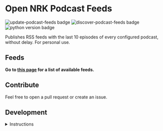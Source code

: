 # Open NRK Podcast Feeds
![update-podcast-feeds badge](https://github.com/sindrel/nrk-pod-feeds/actions/workflows/update_feeds.yml/badge.svg)
![discover-podcast-feeds badge](https://github.com/sindrel/nrk-pod-feeds/actions/workflows/discover_feeds.yml/badge.svg)
![python version badge](https://badgen.net/pypi/python/black)

Publishes RSS feeds with the last 10 episodes of every configured podcast, without delay. For personal use.  

## Feeds
**Go to [this page](https://sindrel.github.io/nrk-pod-feeds) for a list of available feeds.**

## Contribute
Feel free to open a pull request or create an issue.

## Development
<details>
  <summary>Instructions</summary>

## Getting started
### Set up venv and install dependencies (Linux & MacOS)
```shell
python3 -m venv venv
source venv/bin/activate
python3 -m pip install -r requirements.txt
python3 -m pip install pytest
```

### Run tests
```shell
pytest -v --disable-warnings --log-cli-level=DEBUG
```

### Build or update podcast feeds
```shell
python3 generate_feeds.py
```

</details>
